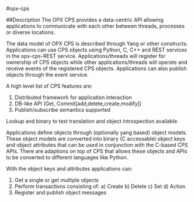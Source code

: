 #opx-cps

##Description The OPX CPS provides a data-centric API allowing applications to communicate with each other between threads, processes or diverse locations.

The data model of OPX CPS is described through Yang or other constructs.
Applications can use CPS objects using Python, C, C++ and REST services in the opx-cps-REST service.
Applications/threads will register for ownership of CPS objects while other applications/threads will operate and receive events of the registered CPS objects. Applications can also publish objects through the event service.

A high level list of CPS features are:
1) Distributed framework for application interaction
2) DB-like API (Get, Commit[add,delete,create,modify])
3) Publish/subscribe semantics supported

Lookup and binary to text translation and object introspection available

Applications define objects through (optionally yang based) object models. These object models are converted into binary (C accessable) object keys and object attributes that can be used in conjunction with the C-based CPS APIs. There are adaptions on top of CPS that allows these objects and APIs to be converted to different languages like Python.

With the object keys and attributes applications can:
1) Get a single or get multiple objects 
2) Perform transactions consisting of:
   a) Create
   b) Delete
   c) Set
   d) Action
3) Register and publish object messages

